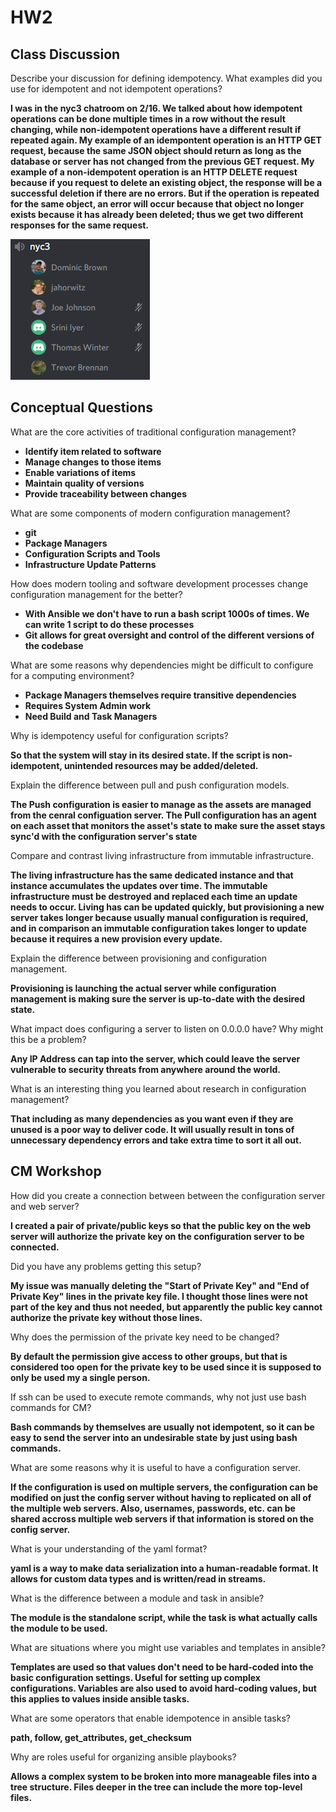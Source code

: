 # HW2

## Class Discussion

Describe your discussion for defining idempotency. What examples did you use for idempotent and not idempotent operations?

**I was in the nyc3 chatroom on 2/16. We talked about how idempotent operations can be done multiple times in a row without the result changing, while non-idempotent operations have a different result if repeated again. My example of an idempontent operation is an HTTP GET request, because the same JSON object should return as long as the database or server has not changed from the previous GET request. My example of a non-idempotent operation is an HTTP DELETE request because if you request to delete an existing object, the response will be a successful deletion if there are no errors. But if the operation is repeated for the same object, an error will occur because that object no longer exists because it has already been deleted; thus we get two different responses for the same request.**

![img](HW2_Discussion.png)

## Conceptual Questions

What are the core activities of traditional configuration management?

* **Identify item related to software**
* **Manage changes to those items**
* **Enable variations of items**
* **Maintain quality of versions**
* **Provide traceability between changes**

What are some components of modern configuration management?

* **git**
* **Package Managers**
* **Configuration Scripts and Tools**
* **Infrastructure Update Patterns**

How does modern tooling and software development processes change configuration management for the better?

* **With Ansible we don't have to run a bash script 1000s of times. We can write 1 script to do these processes**
* **Git allows for great oversight and control of  the different versions of the codebase**

What are some reasons why dependencies might be difficult to configure for a computing environment?

* **Package Managers themselves require transitive dependencies**
* **Requires System Admin work**
* **Need Build and Task Managers**

Why is idempotency useful for configuration scripts?

**So that the system will stay in its desired state. If the script is non-idempotent, unintended resources may be added/deleted.**

Explain the difference between pull and push configuration models.

**The Push configuration is easier to manage as the assets are managed from the cenral configuation server. The Pull configuration has an agent on each asset that monitors the asset's state to make sure the asset stays sync'd with the configuration server's state**

Compare and contrast living infrastructure from immutable infrastructure.

**The living infrastructure has the same dedicated instance and that instance accumulates the updates over time. The immutable infrastructure must be destroyed and replaced each time an update needs to occur. Living has can be updated quickly, but provisioning a new server takes longer because usually manual configuration is required, and in comparison an immutable configuration takes longer to update because it requires a new provision every update.**

Explain the difference between provisioning and configuration management.

**Provisioning is launching the actual server while configuration management is making sure the server is up-to-date with the desired state.**

What impact does configuring a server to listen on 0.0.0.0 have? Why might this be a problem?

**Any IP Address can tap into the server, which could leave the server vulnerable to security threats from anywhere around the world.**

What is an interesting thing you learned about research in configuration management?

**That including as many dependencies as you want even if they are unused is a poor way to deliver code. It will usually result in tons of unnecessary dependency errors and take extra time to sort it all out.**

## CM Workshop

How did you create a connection between between the configuration server and web server?

**I created a pair of private/public keys so that the public key on the web server will authorize the private key on the configuration server to be connected.**

Did you have any problems getting this setup?

**My issue was manually deleting the "Start of Private Key" and "End of Private Key" lines in the private key file. I thought those lines were not part of the key and thus not needed, but apparently the public key cannot authorize the private key without those lines.**

Why does the permission of the private key need to be changed?

**By default the permission give access to other groups, but that is considered too open for the private key to be used since it is supposed to only be used my a single person.**

If ssh can be used to execute remote commands, why not just use bash commands for CM?

**Bash commands by themselves are usually not idempotent, so it can be easy to send the server into an undesirable state by just using bash commands.**

What are some reasons why it is useful to have a configuration server.

**If the configuration is used on multiple servers, the configuration can be modified on just the config server without having to replicated on all of the multiple web servers. Also, usernames, passwords, etc. can be shared accross multiple web servers if that information is stored on the config server.**

What is your understanding of the yaml format?

**yaml is a way to make data serialization into a human-readable format. It allows for custom data types and is written/read in streams.**

What is the difference between a module and task in ansible?

**The module is the standalone script, while the task is what actually calls the module to be used.**

What are situations where you might use variables and templates in ansible?

**Templates are used so that values don't need to be hard-coded into the basic configuration settings. Useful for setting up complex configurations. Variables are also used to avoid hard-coding values, but this applies to values inside ansible tasks.**

What are some operators that enable idempotence in ansible tasks?

**path, follow, get_attributes, get_checksum**

Why are roles useful for organizing ansible playbooks?

**Allows a complex system to be broken into more manageable files into a tree structure. Files deeper in the tree can include the more top-level files.**